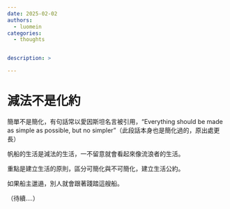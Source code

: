 ```yaml
---
date: 2025-02-02
authors:
  - luomein
categories:
  - thoughts


description: >

---
```


# 減法不是化約

簡單不是簡化，有句話常以愛因斯坦名言被引用，“Everything should be made as simple as possible, but no simpler”（此段話本身也是簡化過的，原出處更長）

帆船的生活是減法的生活，一不留意就會看起來像流浪者的生活。

重點是建立生活的原則，區分可簡化與不可簡化，建立生活公約。

如果船主邋遢，別人就會跟著踐踏這艘船。

（待續....）
